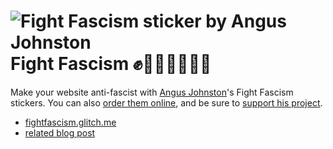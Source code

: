 ![Fight Fascism sticker by Angus Johnston](https://cdn.glitch.com/2249eb84-18cb-406f-a492-82a272962e6f%2F1x6fightfascismblack.jpg?v=1568377539004)
Fight Fascism ✊✊🏼✊🏽✊🏾
======================

Make your website anti-fascist with [Angus Johnston](https://twitter.com/studentactivism)'s Fight Fascism stickers. You can also [order them online](https://docs.google.com/forms/d/e/1FAIpQLSdXYSzl3J4f1TcU7bPoVM258BT8GAA1D9B4Gs8mmNOQuUFSJw/viewform), and be sure to [support his project](https://www.gofundme.com/f/the-fight-fascism-project).



- [fightfascism.glitch.me](https://fightfascism.glitch.me/)
- [related blog post](https://fourtonfish.com/project/fight-fascism)